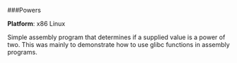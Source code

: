 ###Powers

**Platform**: x86 Linux

Simple assembly program that determines if a supplied value is a power of two.
This was mainly to demonstrate how to use glibc functions in assembly programs.


